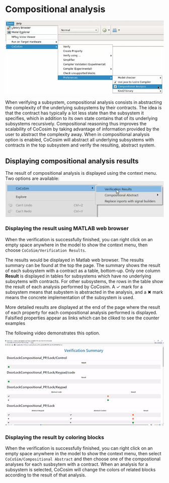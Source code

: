 # Compositional analysis

![compositional analysis](https://github.com/coco-team/cocoSim2/blob/master/doc/images/compositionalAnalysis.png)

When verifying a subsystem, compositional analysis consists in abstracting the complexity of the underlying 
subsystems by their contracts. The idea is that the contract has typically a lot less state than the subsystem it specifies, which in 
addition to its own state contains that of its underlying subsystems recursively. Compositional reasoning thus improves the scalability 
of CoCosim by taking advantage of information provided by the user to abstract the complexity away. When in compositional analysis option 
is enabled, CoCosim will abstract all underlying subsystems with contracts in the top subsystem and verify the resulting, abstract system.


## Displaying compositional analysis results

The result of compositional analysis is displayed using the context menu. Two options are available:
![context menu](https://github.com/coco-team/cocoSim2/blob/master/doc/images/contextMenuVerificationResults.png)


### Displaying the result using MATLAB web browser

When the verification is successfully finished, you can right click on an empty space anywhere in the model to show the context menu, then choose ```CoCoSim/Verification Results```.

The results would be displayed in Matlab web browser. The results summary can be found at the top the page. The summary shows the result of each subsystem with a contract as a table, bottom-up. Only one column **Result** is displayed in tables for subsystems which have no underlying subsytems with contracts. For other subsystems, the rows in the table show the result of each analysis performed by CoCosim. A ✓ mark for a subsystem means that subystem is abstracted in the analysis, and a ✖ mark means the concrete implementation of the subsystem is used. 

More detailed results are displayed at the end of the page where the result of each property for each compositional analysis performed is displayed. Falsified properties appear as links which can be cliked to see the counter examples

The following video demonstrates this option. 

[![Installation](https://github.com/coco-team/cocoSim2/blob/master/doc/videos/htmlVerificationResults.png)](https://coco-team.github.io/cocosim/videos/htmlVerificationResults.mp4)

### Displaying the result by coloring blocks

When the verification is successfully finished, you can right click on an empty space anywhere in the model to show the context menu, then select ```CoCoSim/Compositional Abstract``` and then choose one of the compostional analyses for each susbsytem with a contract. When an analysis for a subsystem is selected, CoCosim will change the colors of related blocks according to the result of that analysis. 

